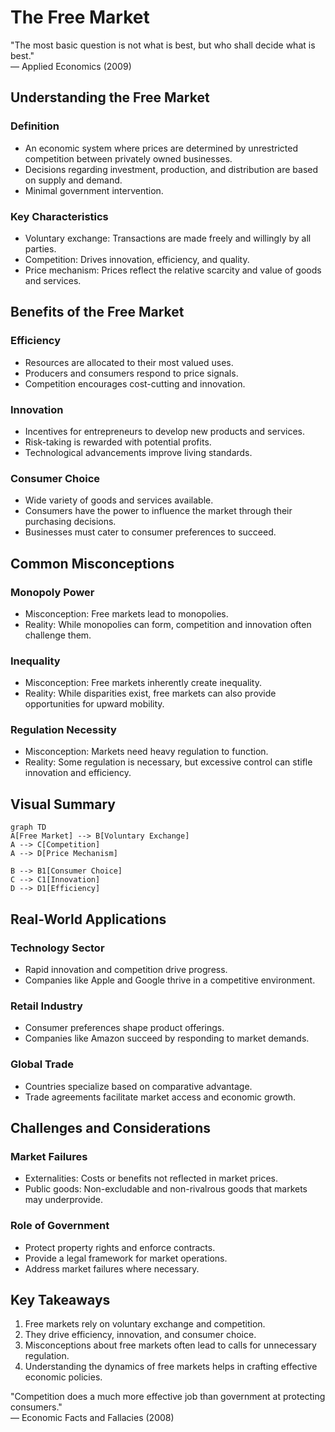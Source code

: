 # The Free Market

<div class="sowell-quote">
"The most basic question is not what is best, but who shall decide what is best."
<div class="quote-source">
— Applied Economics (2009)
</div>
</div>

## Understanding the Free Market

### Definition
- An economic system where prices are determined by unrestricted competition between privately owned businesses.
- Decisions regarding investment, production, and distribution are based on supply and demand.
- Minimal government intervention.

### Key Characteristics
- Voluntary exchange: Transactions are made freely and willingly by all parties.
- Competition: Drives innovation, efficiency, and quality.
- Price mechanism: Prices reflect the relative scarcity and value of goods and services.

## Benefits of the Free Market

### Efficiency
- Resources are allocated to their most valued uses.
- Producers and consumers respond to price signals.
- Competition encourages cost-cutting and innovation.

### Innovation
- Incentives for entrepreneurs to develop new products and services.
- Risk-taking is rewarded with potential profits.
- Technological advancements improve living standards.

### Consumer Choice
- Wide variety of goods and services available.
- Consumers have the power to influence the market through their purchasing decisions.
- Businesses must cater to consumer preferences to succeed.

## Common Misconceptions

### Monopoly Power
- Misconception: Free markets lead to monopolies.
- Reality: While monopolies can form, competition and innovation often challenge them.

### Inequality
- Misconception: Free markets inherently create inequality.
- Reality: While disparities exist, free markets can also provide opportunities for upward mobility.

### Regulation Necessity
- Misconception: Markets need heavy regulation to function.
- Reality: Some regulation is necessary, but excessive control can stifle innovation and efficiency.

## Visual Summary
```mermaid
graph TD
A[Free Market] --> B[Voluntary Exchange]
A --> C[Competition]
A --> D[Price Mechanism]

B --> B1[Consumer Choice]
C --> C1[Innovation]
D --> D1[Efficiency]
```
## Real-World Applications

### Technology Sector
- Rapid innovation and competition drive progress.
- Companies like Apple and Google thrive in a competitive environment.

### Retail Industry
- Consumer preferences shape product offerings.
- Companies like Amazon succeed by responding to market demands.

### Global Trade
- Countries specialize based on comparative advantage.
- Trade agreements facilitate market access and economic growth.

## Challenges and Considerations

### Market Failures
- Externalities: Costs or benefits not reflected in market prices.
- Public goods: Non-excludable and non-rivalrous goods that markets may underprovide.

### Role of Government
- Protect property rights and enforce contracts.
- Provide a legal framework for market operations.
- Address market failures where necessary.

## Key Takeaways

1. Free markets rely on voluntary exchange and competition.
2. They drive efficiency, innovation, and consumer choice.
3. Misconceptions about free markets often lead to calls for unnecessary regulation.
4. Understanding the dynamics of free markets helps in crafting effective economic policies.

<div class="sowell-quote">
"Competition does a much more effective job than government at protecting consumers."
<div class="quote-source">
— Economic Facts and Fallacies (2008)
</div>
</div>